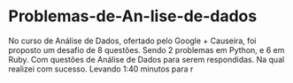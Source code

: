 # Problemas-de-An-lise-de-dados
No curso de Análise de Dados, ofertado pelo Google + Causeira, foi proposto um desafio de 8 questões. Sendo 2 problemas em Python, e 6 em Ruby. Com questões de Análise de Dados para serem respondidas. Na qual realizei com sucesso. Levando 1:40 minutos para r
